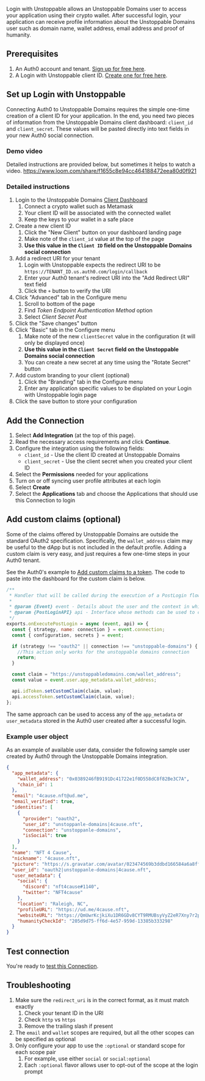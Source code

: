 Login with Unstoppable allows an Unstoppable Domains user to access your application using their crypto wallet. After successful login, your application can receive profile information about the Unstoppable Domains user such as domain name, wallet address, email address and proof of humanity.

## Prerequisites

1. An Auth0 account and tenant. [Sign up for free here](https://auth0.com/signup).
2. A Login with Unstoppable client ID. [Create one for free here](https://dashboard.auth.unstoppabledomains.com/).

## Set up Login with Unstoppable

Connecting Auth0 to Unstoppable Domains requires the simple one-time creation of a client ID for your application. In the end, you need two pieces of information from the Unstoppable Domains client dashboard: `client_id` and `client_secret`. These values will be pasted directly into text fields in your new Auth0 social connection.

### Demo video

Detailed instructions are provided below, but sometimes it helps to watch a video. https://www.loom.com/share/f1655c8e94cc464188472eea80d0f921

### Detailed instructions

1. Login to the Unstoppable Domains [Client Dashboard](https://dashboard.auth.unstoppabledomains.com/)
   1. Connect a crypto wallet such as Metamask
   1. Your client ID will be associated with the connected wallet
   1. Keep the keys to your wallet in a safe place
1. Create a new client ID
   1. Click the "New Client" button on your dashboard landing page
   1. Make note of the `client_id` value at the top of the page
   1. **Use this value in the `Client ID` field on the Unstoppable Domains social connection**
1. Add a redirect URI for your tenant
   1. Login with Unstoppable expects the redirect URI to be `https://TENANT_ID.us.auth0.com/login/callback`
   1. Enter your Auth0 tenant's redirect URI into the "Add Redirect URI" text field
   1. Click the `+` button to verify the URI
1. Click "Advanced" tab in the Configure menu
   1. Scroll to bottom of the page
   1. Find *Token Endpoint Authentication Method* option
   1. Select *Client Secret Post*
1. Click the "Save changes" button
1. Click "Basic" tab in the Configure menu
   1. Make note of the new `clientSecret` value in the configuration (it will only be displayed once)
   1. **Use this value in the `Client Secret` field on the Unstoppable Domains social connection**
   1. You can create a new secret at any time using the "Rotate Secret" button
1. Add custom branding to your client (optional)
   1. Click the "Branding" tab in the Configure menu
   1. Enter any application specific values to be displated on your Login with Unstoppable login page
1. Click the save button to store your configuration

## Add the Connection

1. Select **Add Integration** (at the top of this page).
1. Read the necessary access requirements and click **Continue**.
1. Configure the integration using the following fields:
   * `client_id` - Use the client ID created at Unstoppable Domains
   * `client_secret` - Use the client secret when you created your client ID
1. Select the **Permissions** needed for your applications
1. Turn on or off syncing user profile attributes at each login
1. Select **Create**
1. Select the **Applications** tab and choose the Applications that should use this Connection to login

## Add custom claims (optional)

Some of the claims offered by Unstoppable Domains are outside the standard OAuth2 specification. Specifically, the `wallet_address` claim may be useful to
the dApp but is not included in the default profile. Adding a custom claim is very easy, and just requires a few one-time steps in your Auth0 tenant.

See the Auth0's example to [Add custom claims to a token](https://auth0.com/docs/get-started/apis/scopes/sample-use-cases-scopes-and-claims#add-custom-claims-to-a-token). The
code to paste into the dashboard for the custom claim is below.

```js
/**
 * Handler that will be called during the execution of a PostLogin flow.
 *
 * @param {Event} event - Details about the user and the context in which they are logging in.
 * @param {PostLoginAPI} api - Interface whose methods can be used to change the behavior of the login.
 */
exports.onExecutePostLogin = async (event, api) => {
  const { strategy, name: connection } = event.connection;
  const { configuration, secrets } = event;

  if (strategy !== "oauth2" || connection !== "unstoppable-domains") {
    //This action only works for the unstoppable domains connection
    return;
  }

  const claim = "https://unstoppabledomains.com/wallet_address";
  const value = event.user.app_metadata.wallet_address;

  api.idToken.setCustomClaim(claim, value);
  api.accessToken.setCustomClaim(claim, value);
};
```

The same approach can be used to access any of the `app_metadata` or `user_metadata` stored
in the Auth0 user created after a successful login.

### Example user object

As an example of available user data, consider the following sample user created by Auth0 through the Unstoppable Domains integration.

```json
{
  "app_metadata": {
    "wallet_address": "0x0389246fB9191Dc41722e1f0D558dC8f82Be3C7A",
    "chain_id": 1
  },
  "email": "4cause.nft@ud.me",
  "email_verified": true,
  "identities": [
    {
      "provider": "oauth2",
      "user_id": "unstoppanle-domains|4cause.nft",
      "connection": "unstoppanle-domains",
      "isSocial": true
    }
  ],
  "name": "NFT 4 Cause",
  "nickname": "4cause.nft",
  "picture": "https://s.gravatar.com/avatar/023474569b3ddbd166584a6a8ff68e1e?s=480&r=pg&d=https%3A%2F%2Fcdn.auth0.com%2Favatars%2Fn4.png",
  "user_id": "oauth2|unstoppanle-domains|4cause.nft",
  "user_metadata": {
    "social": {
      "discord": "nft4cause#1140",
      "twitter": "NFT4cause"
    },
    "location": "Raleigh, NC",
    "profileURL": "https://ud.me/4cause.nft",
    "websiteURL": "https://QmUwrKcjkiXu1DR6GDv8CYT9RMUBsyVyZ2eR7Xny7r2p47.ipfs.dweb.link",
    "humanityCheckId": "205d9d75-ff6d-4e57-959d-13385b333298"
  }
}
```

## Test connection

You're ready to [test this Connection](https://auth0.com/docs/authenticate/identity-providers/test-connections).

## Troubleshooting

1. Make sure the `redirect_uri` is in the correct format, as it must match exactly
   1. Check your tenant ID in the URI
   1. Check `http` vs `https`
   1. Remove the trailing slash if present
1. The `email` and `wallet` scopes are required, but all the other scopes can be specified as optional
1. Only configure your app to use the `:optional` or standard scope for each scope pair
   1. For example, use either `social` or `social:optional`
   1. Each `:optional` flavor allows user to opt-out of the scope at the login prompt
